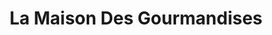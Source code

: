 ---
title: "La Maison Des Gourmandises"
url: /saint-germain-les-belles/la-maison-des-gourmandises/
shop: boulangerie
---